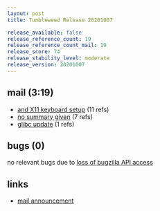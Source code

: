 ```yaml
---
layout: post
title: Tumbleweed Release 20201007

release_available: false
release_reference_count: 19
release_reference_count_mail: 19
release_score: 74
release_stability_level: moderate
release_version: 20201007
---
```


## mail (3:19)

- [and X11 keyboard setup](https://lists.opensuse.org/opensuse-factory/2020-10/msg00064.html) (11 refs)
- [no summary given](https://lists.opensuse.org/opensuse-factory/2020-10/msg00058.html) (7 refs)
- [glibc update](https://lists.opensuse.org/opensuse-factory/2020-10/msg00057.html) (1 refs)

## bugs (0)

<!--more-->

no relevant bugs due to [loss of bugzilla API access](https://bugzilla.opensuse.org/show_bug.cgi?id=1157722)



## links

- [mail announcement](https://lists.opensuse.org/opensuse-factory/2020-10/msg00055.html)
